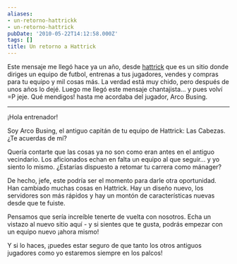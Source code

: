 ```yaml
---
aliases:
- un-retorno-hattrickk
- un-retorno-hattrick
pubDate: '2010-05-22T14:12:58.000Z'
tags: []
title: Un retorno a Hattrick
---
```


Este mensaje me llegó hace ya un año, desde [hattrick](http://www.hattrick.org) que es un sitio donde diriges un equipo de futbol, entrenas a tus jugadores, vendes y compras para tu equipo y mil cosas más. La verdad está muy chido, pero después de unos años lo dejé. Luego me llegó este mensaje chantajista... y pues volví =P jeje. Qué mendigos! hasta me acordaba del jugador, Arco Busing.

------

¡Hola entrenador!

Soy Arco Busing, el antiguo capitán de tu equipo de Hattrick: Las Cabezas. ¿Te acuerdas de mí?

Quería contarte que las cosas ya no son como eran antes en el antiguo vecindario. Los aficionados echan en falta un equipo al que seguir... y yo siento lo mismo. ¿Estarías dispuesto a retomar tu carrera como mánager?

De hecho, jefe, este podría ser el momento para darle otra oportunidad. Han cambiado muchas cosas en Hattrick. Hay un diseño nuevo, los servidores son más rápidos y hay un montón de características nuevas desde que te fuiste.

Pensamos que sería increíble tenerte de vuelta con nosotros. Echa un vistazo al nuevo sitio aquí - y si sientes que te gusta, podrás empezar con un equipo nuevo ¡ahora mismo! 

Y si lo haces, ¡puedes estar seguro de que tanto los otros antiguos jugadores como yo estaremos siempre en los palcos!